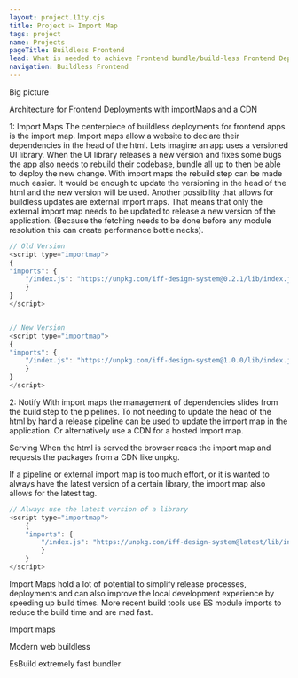 ```yaml
---
layout: project.11ty.cjs
title: Project ⌲ Import Map
tags: project
name: Projects
pageTitle: Buildless Frontend
lead: What is needed to achieve Frontend bundle/build-less Frontend Deployments, what could be a possible deployment architecture and what are the benefits. This example steps through the possible integration of a Pattern Library into a web project.
navigation: Buildless Frontend
---
```


<iff-title level="3">Big picture</iff-title>

<iff-text styling="label">Architecture for Frontend Deployments with importMaps and a CDN</iff-text>
<iff-svg style="padding-top: 24px; padding-bottom: 24px;" src="/img/frontend.png"></svg>

<iff-title level="3">1: Import Maps</iff-title>
<iff-text>The centerpiece of buildless deployments for frontend apps is the import map. Import maps allow a website to declare their dependencies in the head of the html. Lets imagine an app uses a versioned UI library. When the UI library releases a new version and fixes some bugs the app also needs to rebuild their codebase, bundle all up to then be able to deploy the new change.</iff-text>
<iff-text>With import maps the rebuild step can be made much easier. It would be enough to update the versioning in the head of the html and the new version will be used. Another possibility that allows for buildless updates are external import maps. That means that only the external import map needs to be updated to release a new version of the application. (Because the fetching needs to be done before any module resolution this can create performance bottle necks).</iff-text>

```js
// Old Version
<script type="importmap">
{
"imports": {
    "/index.js": "https://unpkg.com/iff-design-system@0.2.1/lib/index.js?module"
    }
}
</script>


// New Version
<script type="importmap">
{
"imports": {
    "/index.js": "https://unpkg.com/iff-design-system@1.0.0/lib/index.js?module"
    }
}
</script>

```

<iff-title level="3">2: Notify</iff-title>
<iff-text>With import maps the management of dependencies slides from the build step to the pipelines. To not needing to update the head of the html by hand a release pipeline can be used to update the import map in the application. Or alternatively use a CDN for a hosted Import map.</iff-text>

<iff-title level="3">Serving</iff-title>
<iff-text>When the html is served the browser reads the import map and requests the packages from a CDN like unpkg.</iff-text>

<iff-text>If a pipeline or external import map is too much effort, or it is wanted to always have the latest version of a certain library, the import map also allows for the latest tag.</iff-text>

```js
// Always use the latest version of a library
<script type="importmap">
    {
    "imports": {
        "/index.js": "https://unpkg.com/iff-design-system@latest/lib/index.js?module"
        }
    }
</script>
```

<iff-text>Import Maps hold a lot of potential to simplify release processes, deployments and can also improve the local development experience by speeding up build times. More recent build tools use ES module imports to reduce the build time and are mad fast.</iff-text>

<iff-icon-text icon="end" href="https://github.com/WICG/import-maps" target="_blank"><iff-text styling="paragraph" slot="text">Import maps</iff-text></iff-icon-text>

<iff-icon-text icon="end" href="https://modern-web.dev/guides/" target="_blank"><iff-text noLineHeight styling="paragraph" slot="text">Modern web buildless</iff-text></iff-icon-text>

<iff-icon-text icon="end" href="https://esbuild.github.io/" target="_blank"><iff-text styling="paragraph" slot="text">EsBuild extremely fast bundler</iff-text></iff-icon-text>
